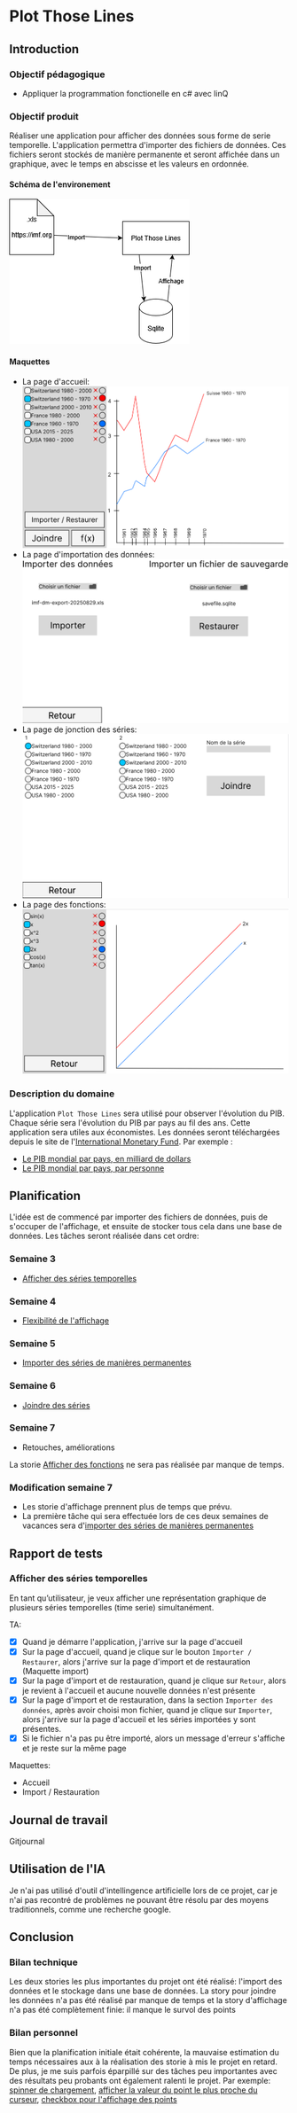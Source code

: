 # Plot Those Lines
## Introduction
### Objectif pédagogique
- Appliquer la programmation fonctionelle en c# avec linQ

### Objectif produit
Réaliser une application pour afficher des données sous forme de serie temporelle. L'application permettra d'importer des fichiers de données. Ces fichiers seront stockés de manière permanente et seront affichée dans un graphique, avec le temps en abscisse et les valeurs en ordonnée.

#### Schéma de l'environement
!["Schéma de de l'environement"](./img/schema.png)

#### Maquettes
- La page d'accueil: 
!["Page d'accueil"](./img/maquette-accueil.png)
- La page d'importation des données:
!["Page d'importation"](./img/maquette-import.png)
- La page de jonction des séries:
!["Page de jonction"](./img/maquette-jonction.png)
- La page des fonctions:
!["Page des fonctions"](./img/maquette-fonction.png)

### Description du domaine
L'application `Plot Those Lines` sera utilisé pour observer l'évolution du PIB. Chaque série sera l'évolution du PIB par pays au fil des ans. Cette application sera utiles aux économistes. Les données seront téléchargées depuis le site de l'[International Monetary Fund](https://imf.org).
Par exemple : 
- [Le PIB mondial par pays, en milliard de dollars](https://www.imf.org/external/datamapper/NGDPD@WEO/OEMDC/ADVEC/WEOWORLD)
- [Le PIB mondial par pays, par personne](https://www.imf.org/external/datamapper/NGDPDPC@WEO/OEMDC/ADVEC/WEOWORLD)

## Planification
L'idée est de commencé par importer des fichiers de données, puis de s'occuper de l'affichage, et ensuite de stocker tous cela dans une base de données.
Les tâches seront réalisée dans cet ordre:

### Semaine 3
- [Afficher des séries temporelles](https://github.com/ASETML/PlotThoseLines/issues/1)

### Semaine 4
- [Flexibilité de l'affichage](https://github.com/ASETML/PlotThoseLines/issues/2)

### Semaine 5
- [Importer des séries de manières permanentes](https://github.com/ASETML/PlotThoseLines/issues/3)

### Semaine 6
- [Joindre des séries](https://github.com/ASETML/PlotThoseLines/issues/4)

### Semaine 7
- Retouches, améliorations

La storie [Afficher des fonctions](https://github.com/ASETML/PlotThoseLines/issues/5) ne sera pas réalisée par manque de temps.

### Modification semaine 7
- Les storie d'affichage prennent plus de temps que prévu.
- La première tâche qui sera effectuée lors de ces deux semaines de vacances sera d'[importer des séries de manières permanentes](https://github.com/ASETML/PlotThoseLines/issues/3)

## Rapport de tests
### Afficher des séries temporelles
En tant qu’utilisateur, je veux afficher une représentation graphique de plusieurs
séries temporelles (time serie) simultanément.

TA:
- [x] Quand je démarre l'application, j'arrive sur la page d'accueil
- [x] Sur la page d'accueil, quand je clique sur le bouton `Importer / Restaurer`, alors j'arrive sur la page d'import et de restauration (Maquette import)
- [x] Sur la page d'import et de restauration, quand je clique sur `Retour`, alors je revient à l'accueil et aucune nouvelle données n'est présente
- [x] Sur la page d'import et de restauration, dans la section `Importer des données`, après avoir choisi mon fichier, quand je clique sur `Importer`, alors j'arrive sur la page d'accueil et les séries importées y sont présentes.
- [x] Si le fichier n'a pas pu être importé, alors un message d'erreur s'affiche et je reste sur la même page

Maquettes:
- Accueil
- Import / Restauration

## Journal de travail
Gitjournal
## Utilisation de l'IA
Je n'ai pas utilisé d'outil d'intellingence artificielle lors de ce projet, car je n'ai pas recontré de problèmes ne pouvant être résolu par des moyens traditionnels, comme une recherche google.
## Conclusion
### Bilan technique
Les deux stories les plus importantes du projet ont été réalisé: l'import des données et le stockage dans une base de données. La story pour joindre les données n'a pas été réalisé par manque de temps et la story d'affichage n'a pas été complètement finie: il manque le survol des points

### Bilan personnel
Bien que la planification initiale était cohérente, la mauvaise estimation du temps nécessaires aux à la réalisation des storie à mis le projet en retard. De plus, je me suis parfois éparpillé sur des tâches peu importantes avec des résultats peu probants ont également ralenti le projet. Par exemple: [spinner de chargement](https://github.com/ASETML/PlotThoseLines/commit/8ed0878cd8c2cdab19008a89e8694c0d5cd9c9f7), [afficher la valeur du point le plus proche du curseur](https://github.com/ASETML/PlotThoseLines/commit/d87814e9a825300703d0768004fa4048fe17fa69), [checkbox pour l'affichage des points](https://github.com/ASETML/PlotThoseLines/commit/d4e4ba550dd38fc57d4c01d559c685ea622af0b3)